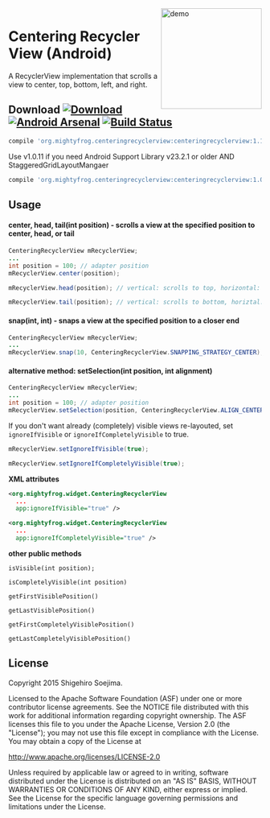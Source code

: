 <img src="website/demo.gif" alt="demo" align="right" width="200px" />

# Centering Recycler View (Android)
A RecyclerView implementation that scrolls a view to center, top, bottom, left, and right.

Download [ ![Download](https://api.bintray.com/packages/mightyfrog/maven/centering-recycler-view/images/download.svg) ](https://bintray.com/mightyfrog/maven/centering-recycler-view/_latestVersion) [![Android Arsenal](https://img.shields.io/badge/Android%20Arsenal-Centering%20Recycler%20View-brightgreen.svg?style=flat)](http://android-arsenal.com/details/1/2899) [![Build Status](https://travis-ci.org/mightyfrog/centering-recycler-view.svg?branch=master)](https://travis-ci.org/mightyfrog/centering-recycler-view)
--------

```groovy
compile 'org.mightyfrog.centeringrecyclerview:centeringrecyclerview:1.1.6'
```

Use v1.0.11 if you need Android Support Library v23.2.1 or older AND StaggeredGridLayoutMangaer
```groovy
compile 'org.mightyfrog.centeringrecyclerview:centeringrecyclerview:1.0.11'
```

Usage
--------
#### center, head, tail(int position) - scrolls a view at the specified position to center, head, or tail
```java
CenteringRecyclerView mRecyclerView;
...
int position = 100; // adapter position
mRecyclerView.center(position);

mRecyclerView.head(position); // vertical: scrolls to top, horizontal: scrolls to left 

mRecyclerView.tail(position); // vertical: scrolls to bottom, horiztal: scrolls to right
```
#### snap(int, int) - snaps a view at the specified position to a closer end
```java
CenteringRecyclerView mRecyclerView;
...
mRecyclerView.snap(10, CenteringRecyclerView.SNAPPING_STRATEGY_CENTER);
```
#### alternative method: setSelection(int position, int alignment)
```java
CenteringRecyclerView mRecyclerView;
...
int position = 100; // adapter position
mRecyclerView.setSelection(position, CenteringRecyclerView.ALIGN_CENTER);
```

If you don't want already (completely) visible views re-layouted, set `ignoreIfVisible` or `ignoreIfCompletelyVisible` to true.
```java
mRecyclerView.setIgnoreIfVisible(true);

mRecyclerView.setIgnoreIfCompletelyVisible(true);
```

**XML attributes**
```xml
<org.mightyfrog.widget.CenteringRecyclerView
  ...
  app:ignoreIfVisible="true" />

<org.mightyfrog.widget.CenteringRecyclerView
  ...
  app:ignoreIfCompletelyVisible="true" />

```

**other public methods**

`isVisible(int position);`

`isCompletelyVisible(int position)`

`getFirstVisiblePosition()`

`getLastVisiblePosition()`

`getFirstCompletelyVisiblePosition()`

`getLastCompletelyVisiblePosition()`


License
--------
Copyright 2015 Shigehiro Soejima.

Licensed to the Apache Software Foundation (ASF) under one or more contributor
license agreements. See the NOTICE file distributed with this work for
additional information regarding copyright ownership. The ASF licenses this
file to you under the Apache License, Version 2.0 (the "License"); you may not
use this file except in compliance with the License. You may obtain a copy of
the License at

http://www.apache.org/licenses/LICENSE-2.0

Unless required by applicable law or agreed to in writing, software
distributed under the License is distributed on an "AS IS" BASIS, WITHOUT
WARRANTIES OR CONDITIONS OF ANY KIND, either express or implied. See the
License for the specific language governing permissions and limitations under
the License.

